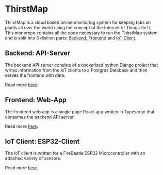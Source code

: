 # ThirstMap

ThirstMap is a cloud based online monitoring system for keeping tabs on plants all over the world using the concept of the Internet of Things (IoT). This monorepo contains all the code necessary to run the ThirstMap system and is split into 3 distinct parts: [Backend](/api-server/README.md), [Frontend](/web-app/README.md) and [IoT Client](/esp32-client/README.md).

## Backend: API-Server

The backend API server consists of a dockerized python Django project that writes information from the IoT clients to a Postgres Database and then serves the frontend with data.

Read more [here](/api-server/README.md).

## Frontend: Web-App

The frontend web app is a single page React app written in Typescript that consumes the backend API server.

Read more [here](/web-app/README.md).

## IoT Client: ESP32-Client

The IoT client is written for a FireBeetle ESP32 Microcontroller with an attached variety of sensors.

Read more [here](/esp32-client/README.md).
